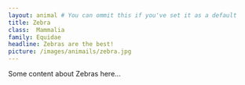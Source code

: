 ```yaml
---
layout: animal # You can ommit this if you've set it as a default
title: Zebra
class: 	Mammalia
family: Equidae
headline: Zebras are the best!
picture: /images/animails/zebra.jpg
---
```


Some content about Zebras here...